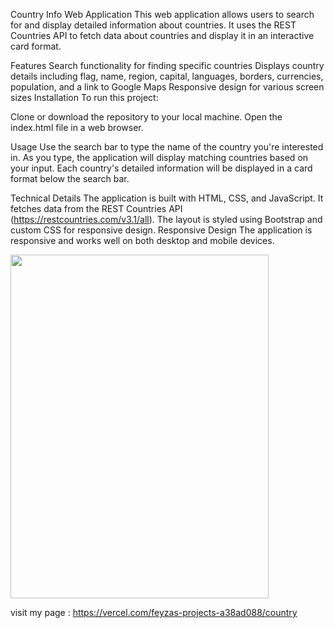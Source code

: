 Country Info Web Application
This web application allows users to search for and display detailed information about countries. It uses the REST Countries API to fetch data about countries and display it in an interactive card format.


   
Features
Search functionality for finding specific countries
Displays country details including flag, name, region, capital, languages, borders, currencies, population, and a link to Google Maps
Responsive design for various screen sizes
Installation
To run this project:



Clone or download the repository to your local machine.
Open the index.html file in a web browser.



Usage
Use the search bar to type the name of the country you're interested in.
As you type, the application will display matching countries based on your input.
Each country's detailed information will be displayed in a card format below the search bar.



Technical Details
The application is built with HTML, CSS, and JavaScript.
It fetches data from the REST Countries API (https://restcountries.com/v3.1/all).
The layout is styled using Bootstrap and custom CSS for responsive design.
Responsive Design
The application is responsive and works well on both desktop and mobile devices.




<img src="./Animationcountry.gif"  width="90.5%" height="550" />


visit my page : https://vercel.com/feyzas-projects-a38ad088/country
